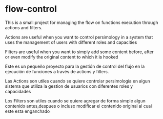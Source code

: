 # flow-control

This is a small project for managing the flow on functions execution through actions and filters.

Actions are useful when you want to control persimology in a system that uses the management of users with different roles and capacities

Filters are useful when you want to simply add some content before, after or even modify the original content to which it is hooked

Este es un pequeño proyecto para la gestión de control del flujo en la  ejecución de funciones a través de actions y filters.

Las Actions son utiles cuando se quiere controlar persimologia en algun sistema que utiliza la gestion de usuarios con diferentes roles y capacidades

Los Filters son utiles cuando se quiere agregar de forma simple algun contenido antes,despues o incluso modificar el contenido original al cual este esta enganchado
